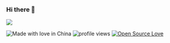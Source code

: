 <!--
https://www.wordclouds.com/

Java, SpringBoot, SpringCloud, Golang, K8s, Kong, OAuth2, IAM, Javascript, ES6, Typescript, CSS, SCSS, SASS, LESS, React, Vue.js, Next.js, Nuxt.js, node.js, Ruby, Sequel, ActiveRecord, Ruby on Rails, Python2, Python3, Django, MySQL, PostgreSQL, Docker, Docker-compose, Gin, Echo, MongoDB, C99, MFC, Cpp, Cocos2d-x, Cocos2d-js, HTTP, RTMP, RTP, TS, TLS, MP4, HTTPS, CSRF, DDoS, Replay Attacks, Lua, jsbridge, Flutter, iOS, Android, Swift, Kotlin, Objective-C, Dart2, JWT, Wechat-MiniProgram, Erlang, Actor Model, CommunicatingSequentialProcesses, Jupyter Notebook,  flyway, Blockchain, Ethereum Smart Contract, RSA, ECC, MD5, SHA256, Base64, Egret, Sketch, Fima, Nginx, Linux, Ubuntu Server, AWS, Aliyun, Tencent Cloud, UCloud, Puppeteer, Cypress, Cucumber.js, TDD, BDD, Pair Programming, Trunk Development, Scurm, Kanban, XP, UML, Software Architecture, DDD, Event Storming, Microservices Architecture, CI/CD, Jenkins, Trello, JIRA, Git, Gitflow, Vim, MacVim, VS Code, web3, quorum, Protobuf, gRPC, RxSwift, Koa, Express, Redis, Kafka, RabbitMQ, CocoaPods, Gradle, Maven, Leancloud, Serverless, AFNetworking, Alamofire, ETCD, Istio, ELK, Prometheus, Grafana, Gitlab, Terraform, ServiceMesh, IaaS, PaaS, SaaS, CaaS, Envoy
![skills](./skills.jpg)

![Open Source Love](https://badges.frapsoft.com/os/v2/open-source.svg?v=103)
-->
### Hi there 👋

<img align="center" src="https://github-readme-stats.vercel.app/api?username=edison-hsu&count_private=true&show_icons=true" />

![Made with love in China](https://madewithlove.now.sh/cn?heart=true&colorA=%239e9e9e&colorB=%23e13748)
![profile views](https://komarev.com/ghpvc/?username=edison-hsu&label=PROFILE+VIEWS&style=flat-square)
[![Open Source Love](https://badges.frapsoft.com/os/v2/open-source.svg?v=103)](https://github.com/ellerbrock/open-source-badges/)






